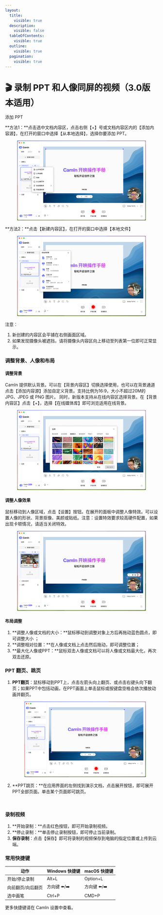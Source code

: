 ```yaml
---
layout:
  title:
    visible: true
  description:
    visible: false
  tableOfContents:
    visible: true
  outline:
    visible: true
  pagination:
    visible: true
---
```


# 🎬 录制 PPT 和人像同屏的视频（3.0版本适用）

添加 PPT

**方法1：**点击选中文档内容区，点击右侧【+】号或文档内容区内的【添加内容源】，在打开的窗口中选择【从本地选择】，选择你要添加 PPT。

<figure><img src="../../.gitbook/assets/image (37).png" alt=""><figcaption></figcaption></figure>

&#x20;**方法2：**点击【新建内容区】，在打开的窗口中选择【本地文件】

<figure><img src="../../.gitbook/assets/image (38).png" alt=""><figcaption></figcaption></figure>

注意：

1. 新创建的内容区会平铺在右侧画面区域。
2. 如果发现摄像头被遮挡，请将摄像头内容区向上移动至列表第一位即可正常显示。

### 调整背景、人像和布局

#### 调整背景

CamIn 提供默认背景。可以在【背景内容区】切换选择使用，也可以在背景通道点击【添加内容源】添加自定义背景。支持比例为16:9，大小不超过20M的JPG、JPEG 或 PNG 图片。 同时，新版本支持从在线内容区选择背景。在【背景内容区】点击【+】，选择【在线媒体库】即可浏览适用在线背景。

<figure><img src="../../.gitbook/assets/image (39).png" alt=""><figcaption></figcaption></figure>

#### 调整人像效果

鼠标移动到人像区域，点击【设置】按钮。在展开的面板中调整人像特效。可以设置人像的形状、背景抠像、美颜或贴纸。注意：设置特效要求较高硬件配置，如果出现卡顿情况，请适当关闭特效。&#x20;

<figure><img src="../../.gitbook/assets/image (40).png" alt=""><figcaption></figcaption></figure>

#### **布局调整**

1. **调整人像或文档的大小：**鼠标移动到调整对象上方后再拖动蓝色圆点，即可调整大小 ；
2. **调整相对位置：**在人像或文档上点击然后拖动，即可调整位置；
3. **最大化人像或PPT：**鼠标双击人像或文档可以将人像或文档最大化，再次双击还原。

### PPT 翻页、跳页

1.  **PPT翻页**：鼠标移动到PPT上，点击左箭头向上翻页、或点击右键头向下翻页；如果PPT中包括动画，在PPT画面上单击鼠标或按键盘空格会依次播放动画并翻页。

    <figure><img src="../../.gitbook/assets/image (41).png" alt=""><figcaption></figcaption></figure>
2.  **PPT跳页：**在应用界面的左侧找到演示文档，点击展开按钮，即可展开PPT全部页面。单击某个页面即可跳页。

    <figure><img src="../../.gitbook/assets/2024-06-27 11.24.31.gif" alt=""><figcaption></figcaption></figure>

### 录制视频

1. **开始录制：**点击红色按钮，即可开始录制视频。
2. **停止录制：**单击停止录制按钮，即可停止当前录制。&#x20;
3. **保存录制**：点击【保存】即可将录制的视频保存到电脑的指定位置或上传到云端。

### 常用快捷键

| 动作        | Windows 快捷键 | macOS 快捷键 |
| --------- | ----------- | --------- |
| 开始/停止录制   | Alt+L       | Option+L  |
| 向前翻页/向后翻页 | 方向键 ⬅️/➡️   | 方向键 ⬅️/➡️ |
| 选中画笔      | Ctrl+P      | CMD+P     |

更多快捷键请在 CamIn 设置中查看。
